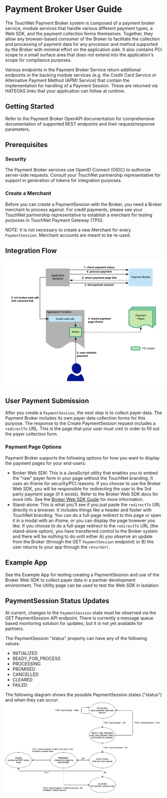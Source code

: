 # Payment Broker User Guide
The TouchNet Payment Broker system is composed of a payment broker service, module services that handle various different payment types, a Web SDK, and the payment collection forms themselves. Together, they allow any browser-based consumer of the Broker to facilitate the collection and processing of payment data for any processor and method supported by the Broker with minimal effort on the application side. It also contains PCI scope to a small surface area that does not extend into the application's scope for compliance purposes.

Various endpoints in the Payment Broker Service return additional endpoints in the backing module services (e.g. the Credit Card Service or Alternative Payment Method (APM) Service) that contain the implementation for handling of a Payment Session. These are returned via HATEOAS links that your application can follow at runtime. 

## Getting Started
Refer to the Payment Broker OpenAPI documentation for comprehensive documentation of supported REST endpoints and their request/response parameters.

## Prerequisites
### Security
The Payment Broker services use OpenID Connect (OIDC) to authorize server-side requests. Consult your TouchNet partnership representative for support in generation of tokens for integration purposes.

### Create a Merchant
Before you can create a PaymentSession with the Broker, you need a Broker merchant to process against. For credit payments, please see your TouchNet partnership representative to establish a merchant for testing purposes in TouchNet Payment Gateway (TPG).

NOTE: It is not necessary to create a new Merchant for every `PaymentSession`. Merchant accounts are meant to be re-used.

## Integration Flow
![](./PaymentBroker_ApplicationFlow.png)

## User Payment Submission
After you create a `PaymentSession`, the next step is to collect payer data. The Payment Broker includes its own payer data collection forms for this purpose. The response to the Create PaymentSession request includes a `redirectTo` URL. This is the page that your user must visit in order to fill out the payer collection form.

### Payment Page Options
Payment Broker supports the following options for how you want to display the payment pages for your end-users:
* Broker Web SDK: This is a JavaScript utility that enables you to embed the "raw" payer form in your page without the TouchNet branding. It uses an iframe for security/PCI reasons. If you choose to use the Broker Web SDK, you will be responsible for redirecting the user to the 3rd party payment page (if it exists). Refer to the Broker Web SDK docs for more info. See the [Broker Web SDK Guide](../README.md) for more information.
* Stand-alone: This is what you'll see if you just paste the `redirectTo` URL directly in a browser. It includes things like a header and footer with TouchNet branding. You can do a full-page redirect to this page or open it in a modal with an iframe, or you can display the page however you like. If you choose to do a full-page redirect to the `redirectTo` URL (the stand-alone option), you have transferred control to the Broker system and there will be nothing to do until either A) you observe an update from the Broker (through the GET `PaymentSession` endpoint) or B) the user returns to your app through the `returnUrl`.

## Example App
See the Example App for testing creating a PaymentSession and use of the Broker Web SDK to collect payer data in a partner development environment. The Utility page can be used to test the Web SDK in isolation.

## PaymentSession Status Updates
At current, changes to the `PaymentSession` state must be observed via the GET PaymentSession API endpoint. There is currently a message queue based monitoring solution for updates, but it is not yet available for partners.

The PaymentSession "status" property can have any of the following values:
* INITIALIZED
* READY_FOR_PROCESS
* PROCESSING
* PROMISED
* CANCELLED
* CLEARED
* FAILED

The following diagram shows the possible PaymentSession states ("status") and when they can occur:
![](./PaymentSession-StatusFlow.png)
